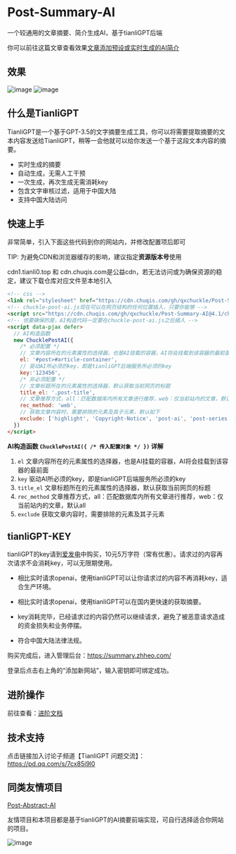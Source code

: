 # Post-Summary-AI

一个较通用的文章摘要、简介生成AI，基于tianliGPT后端

你可以前往这篇文章查看效果[文章添加预设或实时生成的AI简介](https://www.qcqx.cn/article/17d3383a.html)

## 效果
![image](https://github.com/qxchuckle/Post-Summary-AI/assets/55614189/af9236a1-fa37-4446-b5d3-0e9dd4d59ae6)
![image](https://github.com/qxchuckle/Post-Summary-AI/assets/55614189/79959200-6816-45c1-8528-299909402eb9)

## 什么是TianliGPT

TianliGPT是一个基于GPT-3.5的文字摘要生成工具，你可以将需要提取摘要的文本内容发送给TianliGPT，稍等一会他就可以给你发送一个基于这段文本内容的摘要。

- 实时生成的摘要
- 自动生成，无需人工干预
- 一次生成，再次生成无需消耗key
- 包含文字审核过滤，适用于中国大陆
- 支持中国大陆访问

## 快速上手
非常简单，引入下面这些代码到你的网站内，并修改配置项后即可

TIP: 为避免CDN和浏览器缓存的影响，建议指定**资源版本号**使用

cdn1.tianli0.top 和 cdn.chuqis.com是公益cdn，若无法访问或为确保资源的稳定，建议下载仓库对应文件至本地引入

```html
<!-- css -->
<link rel="stylesheet" href="https://cdn.chuqis.com/gh/qxchuckle/Post-Summary-AI@4.1/chuckle-post-ai.css">
<!-- chuckle-post-ai.js现在可以在网页结构的任何位置插入，只要你能够 -->
<script src="https://cdn.chuqis.com/gh/qxchuckle/Post-Summary-AI@4.1/chuckle-post-ai.js"></script>
<!-- 但要确保的是，AI构造代码一定要在chuckle-post-ai.js之后插入 -->
<script data-pjax defer>
  // AI构造函数
  new ChucklePostAI({
    /* 必须配置 */
    // 文章内容所在的元素属性的选择器，也是AI挂载的容器，AI将会挂载到该容器的最前面
    el: '#post>#article-container',
    // 驱动AI所必须的key，即是tianliGPT后端服务所必须的key
    key:'123456',
    /* 非必须配置 */
    // 文章标题所在的元素属性的选择器，默认获取当前网页的标题
    title_el: '.post-title',
    // 文章推荐方式，all：匹配数据库内所有文章进行推荐，web：仅当前站内的文章，默认all
    rec_method: 'web',
    // 获取文章内容时，需要排除的元素及其子元素，默认如下
    exclude: ['highlight', 'Copyright-Notice', 'post-ai', 'post-series', 'mini-sandbox']
  })
</script>
```

**AI构造函数 `ChucklePostAI({ /* 传入配置对象 */ })` 详解**
1. `el` 文章内容所在的元素属性的选择器，也是AI挂载的容器，AI将会挂载到该容器的最前面
2. `key` 驱动AI所必须的key，即是tianliGPT后端服务所必须的key
3. `title_el` 文章标题所在的元素属性的选择器，默认获取当前网页的标题
4. `rec_method` 文章推荐方式，all：匹配数据库内所有文章进行推荐，web：仅当前站内的文章，默认all
5. `exclude` 获取文章内容时，需要排除的元素及其子元素


## tianliGPT-KEY
tianliGPT的key请到[爱发电](https://afdian.net/item/f18c2e08db4411eda2f25254001e7c00)中购买，10元5万字符（常有优惠）。请求过的内容再次请求不会消耗key，可以无限期使用。

- 相比实时请求openai，使用tianliGPT可以让你请求过的内容不再消耗key，适合生产环境。
- 相比实时请求openai，使用tianliGPT可以在国内更快速的获取摘要。

- key消耗完毕，已经请求过的内容仍然可以继续请求，避免了被恶意请求造成的资金损失和业务停摆。

- 符合中国大陆法律法规。

购买完成后，进入管理后台：https://summary.zhheo.com/

登录后点击右上角的“添加新网站”，输入密钥即可绑定成功。

## 进阶操作
前往查看：[进阶文档](https://github.com/qxchuckle/Post-Summary-AI/blob/master/Advanced.md)

## 技术支持
点击链接加入讨论子频道【TianliGPT 问题交流】：https://pd.qq.com/s/7cx85i9l0

## 同类友情项目
[Post-Abstract-AI](https://github.com/qxchuckle/Post-Abstract-AI)

友情项目和本项目都是基于tianliGPT的AI摘要前端实现，可自行选择适合你网站的项目。

![image](https://github.com/qxchuckle/Post-Summary-AI/assets/55614189/352ebdec-c43a-40a7-8060-30230ed5aa0d)

